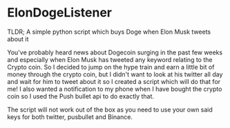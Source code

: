 # ElonDogeListener
TLDR; A simple python script which buys Doge when Elon Musk tweets about it

You've probably heard news about Dogecoin surging in the past few weeks and especially when Elon Musk has tweeted any keyword relating to the Crypto coin. So I decided to jump on the hype train and earn a little bit of money through the crypto coin, but I didn't want to look at his twitter all day and wait for him to tweet about it so I created a script which will do that for me! I also wanted a notification to my phone when I have bought the crypto coin so I used the Push bullet api to do exactly that.

The script will not work out of the box as you need to use your own said keys for both twitter, pusbullet and Binance.
